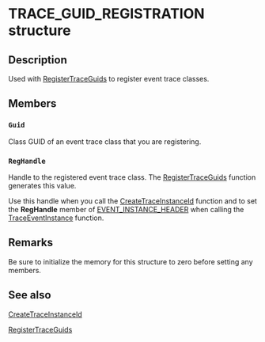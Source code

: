 # TRACE_GUID_REGISTRATION structure

## Description

Used with
[RegisterTraceGuids](https://learn.microsoft.com/windows/win32/api/evntrace/nf-evntrace-registertraceguidsa)
to register event trace classes.

## Members

### `Guid`

Class GUID of an event trace class that you are registering.

### `RegHandle`

Handle to the registered event trace class. The
[RegisterTraceGuids](https://learn.microsoft.com/windows/win32/api/evntrace/nf-evntrace-registertraceguidsa)
function generates this value.

Use this handle when you call the
[CreateTraceInstanceId](https://learn.microsoft.com/windows/win32/api/evntrace/nf-evntrace-createtraceinstanceid)
function and to set the **RegHandle** member of
[EVENT_INSTANCE_HEADER](https://learn.microsoft.com/windows/win32/api/evntrace/ns-evntrace-event_instance_header)
when calling the
[TraceEventInstance](https://learn.microsoft.com/windows/win32/api/evntrace/nf-evntrace-traceeventinstance)
function.

## Remarks

Be sure to initialize the memory for this structure to zero before setting any
members.

## See also

[CreateTraceInstanceId](https://learn.microsoft.com/windows/win32/api/evntrace/nf-evntrace-createtraceinstanceid)

[RegisterTraceGuids](https://learn.microsoft.com/windows/win32/api/evntrace/nf-evntrace-registertraceguidsa)